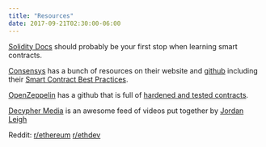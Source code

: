 ```yaml
---
title: "Resources"
date: 2017-09-21T02:30:00-06:00
---
```


[Solidity Docs](https://solidity.readthedocs.io/en/develop/solidity-by-example.html) should probably be your first stop when learning smart contracts.

[Consensys](https://consensys.net/) has a bunch of resources on their website and [github](https://github.com/ConsenSys) including their [Smart Contract Best Practices](https://github.com/ConsenSys/smart-contract-best-practices).

[OpenZeppelin](https://openzeppelin.org/) has a github that is full of [hardened and tested contracts](https://github.com/OpenZeppelin/zeppelin-solidity/tree/master/contracts).

[Decypher Media](https://www.youtube.com/channel/UC8CB0ZkvogP7tnCTDR-zV7g/videos) is an awesome feed of videos put together by [Jordan Leigh](https://twitter.com/alwaysbcoding)

Reddit: [r/ethereum](https://www.reddit.com/r/ethereum) [r/ethdev](https://www.reddit.com/r/ethdev)


<!--

[aragon](https://aragon.one)

[0xproject](https://0xproject.com/)

[district0x](https://blog.district0x.io/)

-->


